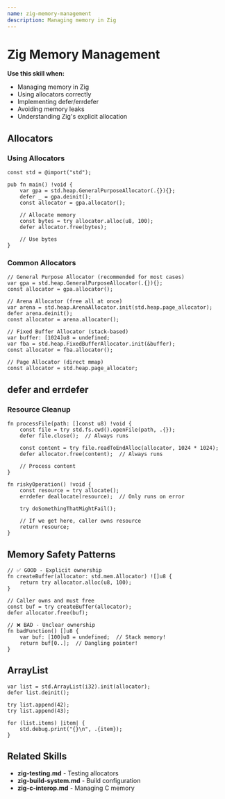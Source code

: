 ```yaml
---
name: zig-memory-management
description: Managing memory in Zig
---
```




# Zig Memory Management

**Use this skill when:**
- Managing memory in Zig
- Using allocators correctly
- Implementing defer/errdefer
- Avoiding memory leaks
- Understanding Zig's explicit allocation

## Allocators

### Using Allocators

```zig
const std = @import("std");

pub fn main() !void {
    var gpa = std.heap.GeneralPurposeAllocator(.{}){};
    defer _ = gpa.deinit();
    const allocator = gpa.allocator();

    // Allocate memory
    const bytes = try allocator.alloc(u8, 100);
    defer allocator.free(bytes);

    // Use bytes
}
```

### Common Allocators

```zig
// General Purpose Allocator (recommended for most cases)
var gpa = std.heap.GeneralPurposeAllocator(.{}){};
const allocator = gpa.allocator();

// Arena Allocator (free all at once)
var arena = std.heap.ArenaAllocator.init(std.heap.page_allocator);
defer arena.deinit();
const allocator = arena.allocator();

// Fixed Buffer Allocator (stack-based)
var buffer: [1024]u8 = undefined;
var fba = std.heap.FixedBufferAllocator.init(&buffer);
const allocator = fba.allocator();

// Page Allocator (direct mmap)
const allocator = std.heap.page_allocator;
```

## defer and errdefer

### Resource Cleanup

```zig
fn processFile(path: []const u8) !void {
    const file = try std.fs.cwd().openFile(path, .{});
    defer file.close();  // Always runs

    const content = try file.readToEndAlloc(allocator, 1024 * 1024);
    defer allocator.free(content);  // Always runs

    // Process content
}

fn riskyOperation() !void {
    const resource = try allocate();
    errdefer deallocate(resource);  // Only runs on error

    try doSomethingThatMightFail();

    // If we get here, caller owns resource
    return resource;
}
```

## Memory Safety Patterns

```zig
// ✅ GOOD - Explicit ownership
fn createBuffer(allocator: std.mem.Allocator) ![]u8 {
    return try allocator.alloc(u8, 100);
}

// Caller owns and must free
const buf = try createBuffer(allocator);
defer allocator.free(buf);

// ❌ BAD - Unclear ownership
fn badFunction() []u8 {
    var buf: [100]u8 = undefined;  // Stack memory!
    return buf[0..];  // Dangling pointer!
}
```

## ArrayList

```zig
var list = std.ArrayList(i32).init(allocator);
defer list.deinit();

try list.append(42);
try list.append(43);

for (list.items) |item| {
    std.debug.print("{}\n", .{item});
}
```

## Related Skills

- **zig-testing.md** - Testing allocators
- **zig-build-system.md** - Build configuration
- **zig-c-interop.md** - Managing C memory
